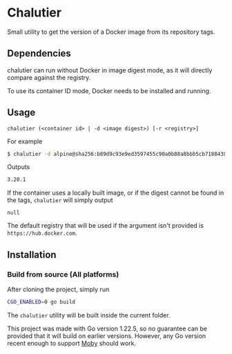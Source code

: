 # Chalutier

Small utility to get the version of a Docker image from its repository tags.

## Dependencies

chalutier can run without Docker in image digest mode, as it will directly compare against the registry.

To use its container ID mode, Docker needs to be installed and running.

## Usage

```
chalutier (<container id> | -d <image digest>) [-r <registry>]
```

For example
```bash
$ chalutier -d alpine@sha256:b89d9c93e9ed3597455c90a0b88a8bbb5cb7188438f70953fede212a0c4394e0
```
Outputs
```bash
3.20.1
```

If the container uses a locally built image, or if the digest cannot be found in the tags, `chalutier` will simply output
```
null
```

The default registry that will be used if the argument isn't provided is `https://hub.docker.com`.

## Installation

### Build from source (All platforms)

After cloning the project, simply run
```bash
CGO_ENABLED=0 go build
```

The `chalutier` utility will be built inside the current folder.

This project was made with Go version 1.22.5, so no guarantee can be provided that it will build on earlier versions. However, any Go version recent enough to support [Moby](https://pkg.go.dev/github.com/docker/docker) should work.